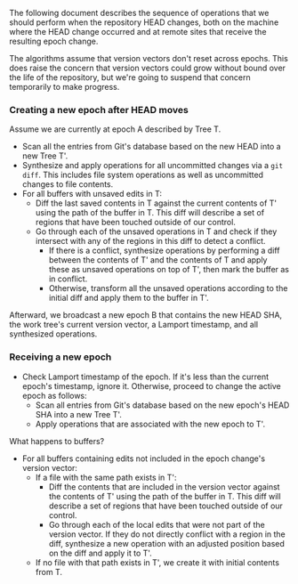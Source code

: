 The following document describes the sequence of operations that we should perform when the repository HEAD changes, both on the machine where the HEAD change occurred and at remote sites that receive the resulting epoch change.

The algorithms assume that version vectors don't reset across epochs. This does raise the concern that version vectors could grow without bound over the life of the repository, but we're going to suspend that concern temporarily to make progress.

### Creating a new epoch after HEAD moves

Assume we are currently at epoch A described by Tree T.

- Scan all the entries from Git's database based on the new HEAD into a new Tree T'.
- Synthesize and apply operations for all uncommitted changes via a `git diff`. This includes file system operations as well as uncommitted changes to file contents.
- For all buffers with unsaved edits in T:
  - Diff the last saved contents in T against the current contents of T' using the path of the buffer in T. This diff will describe a set of regions that have been touched outside of our control.
  - Go through each of the unsaved operations in T and check if they intersect with any of the regions in this diff to detect a conflict.
    - If there is a conflict, synthesize operations by performing a diff between the contents of T' and the contents of T and apply these as unsaved operations on top of T', then mark the buffer as in conflict.
    - Otherwise, transform all the unsaved operations according to the initial diff and apply them to the buffer in T'.

Afterward, we broadcast a new epoch B that contains the new HEAD SHA, the work tree's current version vector, a Lamport timestamp, and all synthesized operations.

### Receiving a new epoch

* Check Lamport timestamp of the epoch. If it's less than the current epoch's timestamp, ignore it. Otherwise, proceed to change the active epoch as follows:
  * Scan all entries from Git's database based on the new epoch's HEAD SHA into a new Tree T'.
  * Apply operations that are associated with the new epoch to T'.

What happens to buffers?
  * For all buffers containing edits not included in the epoch change's version vector:
    * If a file with the same path exists in T':
      * Diff the contents that are included in the version vector against the contents of T' using the path of the buffer in T. This diff will describe a set of regions that have been touched outside of our control.
      * Go through each of the local edits that were not part of the version vector. If they do not directly conflict with a region in the diff, synthesize a new operation with an adjusted position based on the diff and apply it to T'.
    * If no file with that path exists in T', we create it with initial contents from T.

